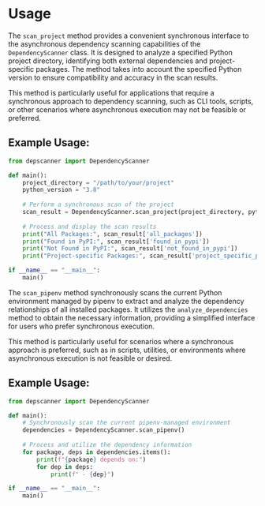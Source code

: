 # Usage
The `scan_project` method provides a convenient synchronous interface to the asynchronous dependency scanning capabilities of the `DependencyScanner` class. It is designed to analyze a specified Python project directory, identifying both external dependencies and project-specific packages. The method takes into account the specified Python version to ensure compatibility and accuracy in the scan results.

This method is particularly useful for applications that require a synchronous approach to dependency scanning, such as CLI tools, scripts, or other scenarios where asynchronous execution may not be feasible or preferred.

## Example Usage:

```python
from depscanner import DependencyScanner

def main():
    project_directory = "/path/to/your/project"
    python_version = "3.8"
    
    # Perform a synchronous scan of the project
    scan_result = DependencyScanner.scan_project(project_directory, python_version)
    
    # Process and display the scan results
    print("All Packages:", scan_result['all_packages'])
    print("Found in PyPI:", scan_result['found_in_pypi'])
    print("Not Found in PyPI:", scan_result['not_found_in_pypi'])
    print("Project-specific Packages:", scan_result['project_specific_packages'])

if __name__ == "__main__":
    main()
```

The `scan_pipenv` method synchronously scans the current Python environment managed by pipenv to extract and analyze the dependency relationships of all installed packages. It utilizes the `analyze_dependencies` method to obtain the necessary information, providing a simplified interface for users who prefer synchronous execution.

This method is particularly useful for scenarios where a synchronous approach is preferred, such as in scripts, utilities, or environments where asynchronous execution is not feasible or desired.

## Example Usage:

```python
from depscanner import DependencyScanner

def main():
    # Synchronously scan the current pipenv-managed environment
    dependencies = DependencyScanner.scan_pipenv()
    
    # Process and utilize the dependency information
    for package, deps in dependencies.items():
        print(f"{package} depends on:")
        for dep in deps:
            print(f" - {dep}")

if __name__ == "__main__":
    main()
```